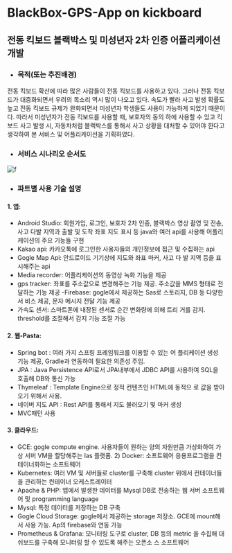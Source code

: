 # BlackBox-GPS-App on kickboard

## 전동 킥보드 블랙박스 및 미성년자 2차 인증 어플리케이션 개발


- ### 목적(또는 추진배경)

전동 킥보드 확산에 따라 많은 사람들이 전동 킥보드를 사용하고 있다. 그러나 전동 킥보드가 대중화되면서 우려의 목소리 역시 많이 나오고 있다. 속도가 빨라 사고 발생 확률도 높고 전동 킥보드 규제가 완화되면서 미성년자 학생들도 사용이 가능하게 되었기 때문이다. 따라서 미성년자가 전동 킥보드를 사용할 때, 보호자의 동의 하에 사용할 수 있고 킥보드 사고 발생 시, 자동차처럼 블랙박스를 통해서 사고 상황을 대처할 수 있어야 한다고 생각하여 본 서비스 및 어플리케이션을 기획하였다.



- ### 서비스 시나리오 순서도

![f](https://user-images.githubusercontent.com/66519046/108327061-4f459180-720e-11eb-8185-6a80ec3081d3.png)



- ### 파트별 사용 기술 설명
#### 1. 앱:
- Android Studio: 회원가입, 로그인, 보호자 2차 인증, 블랙박스 영상
촬영 및 전송, 사고 다발 지역과 출발 및 도착 좌표 지도 표시 등 
java와 여러 api를 사용해 어플리케이션의 주요 기능들 구현
- Kakao api: 카카오톡에 로그인한 사용자들의 개인정보에 접근 및 
수집하는 api
- Gogle Map Api: 안드로이드 기기상에 지도와 좌표 마커, 사고 다
발 지역 등을 표시해주는 api
- Media recorder: 어플리케이션의 동영상 녹화 기능을 제공
- gps tracker: 좌표를 주소값으로 변경해주는 기능 제공. 주소값을 
MMS 형태로 전달하는 기능 제공
-Firebase: gogle에서 제공하는 Sas로 스토리지, DB 등 다양한 서
비스 제공, 문자 메시지 전달 기능 제공
- 가속도 센서: 스마트폰에 내장된 센서로 순간 변화량에 의해 트리
거를 감지. threshold를 조절해서 감지 기능 조절 가능

#### 2. 웹-Pasta:
- Spring bot : 여러 가지 스프링 프레임워크를 이용할 수 있는 어
플리케이션 생성 기능 제공, Gradle과 연동하여 필요한 의존성 주입. 
- JPA : Java Persistence API로서 JPA내부에서 JDBC API를 사용하여 
SQL을 호출해 DB와 통신 가능
- Thymeleaf : Template Engine으로 정적 컨텐츠인 HTML에 동적으
로 값을 받아오기 위해서 사용. 
- 네이버 지도 API : Rest API를 통해서 지도 불러오기 및 마커 생성
- MVC패턴 사용

#### 3. 클라우드:
- GCE: gogle compute engine. 사용자들이 원하는 양의 자원만큼
가상화하여 가상 서버 VM을 할당해주는 Ias 플랫폼. 2) Docker: 소프트웨어 응용프로그램을 컨테이너화하는 소프트웨어
- Kubernetes: 여러 VM 및 서버들로 cluster를 구축해 cluster 위에서
컨테이너들을 관리하는 컨테이너 오케스트레이터
- Apache & PHP: 앱에서 발생한 데이터를 Mysql DB로 전송하는 웹
서버 소프트웨어 및 programming language
- Mysql: 특정 데이터를 저장하는 DB 구축
- Gogle Cloud Storage: gogle에서 제공하는 storage 저장소. GCE에 
mount해서 사용 가능. Ap의 firebase와 연동 가능
- Prometheus & Grafana: 모니터링 도구로 cluster, DB 등의 metric
을 수집해 대쉬보드를 구축해 모니터링 할 수 있도록 해주는 오픈소
스 소프트웨어



